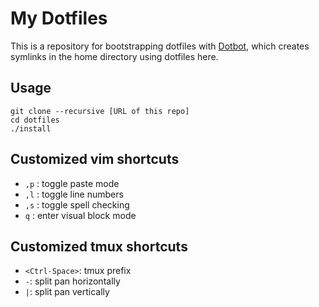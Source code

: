# My Dotfiles

This is a repository for bootstrapping dotfiles with [Dotbot][dotbot], which creates symlinks in the home directory using dotfiles here.

## Usage

```
git clone --recursive [URL of this repo]
cd dotfiles
./install
```

## Customized vim shortcuts
- `,p` : toggle paste mode
- `,l` : toggle line numbers
- `,s` : toggle spell checking
- `q` : enter visual block mode


## Customized tmux shortcuts
- `<Ctrl-Space>`: tmux prefix
- `-`: split pan horizontally
- `|`: split pan vertically


[dotbot]: https://github.com/anishathalye/dotbot
